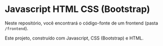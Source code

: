 # Javascript HTML CSS (Bootstrap)
Neste repositório, você encontrará o código-fonte de um frontend (pasta `/frontend`).

Este projeto, construído com Javascript, CSS (Bootstrap) e HTML.
